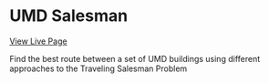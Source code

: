 # UMD Salesman

[View Live Page](https://umd-salesman.pages.dev)

Find the best route between a set of UMD buildings using different approaches to the Traveling Salesman Problem